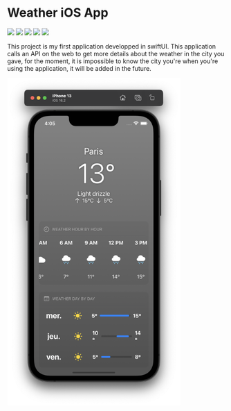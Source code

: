 #  Weather iOS App

![](https://img.shields.io/badge/Release-v1.0-blueviolet)
![](https://img.shields.io/badge/Language-Swift-005255)
![](https://img.shields.io/badge/Libraries-SwiftUI-00cfff)
![](https://img.shields.io/badge/OS-iOS-9cf)
![](https://badges.frapsoft.com/os/v2/open-source.svg?v=103)

This project is my first application developped in swiftUI. This application calls an API on the web to get more details about the weather in the city you gave, for the moment, it is impossible to know the city you're when you're using the application, it will be added in the future.

<img src="https://raw.githubusercontent.com/FACON-Nicolas/FACON-Nicolas/main/resources/weather.png?raw=true" width="400">


